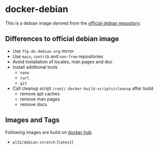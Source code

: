 docker-debian
=============

This is a debian image derived from the [official debian repository](https://hub.docker.com/_/debian/).

Differences to official debian image
------------------------------------

- Use `ftp.de.debian.org` mirror
- Use `main`, `contrib` and `non-free` repositories
- Avoid installation of locales, man pages and doc
- Install additional tools
  * `nano`
  * `curl`
  * `git`
- Call cleanup script `/root/.docker-build-scripts/cleanup` after build
  * remove apt caches
  * remove man pages
  * remove docs

Images and Tags
---------------

Following images are build on [docker hub](https://hub.docker.com/r/pl31/debian/tags/).

- `pl31/debian:stretch` (`latest`)
